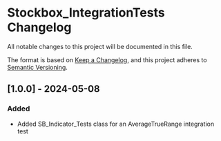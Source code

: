 # Stockbox\_IntegrationTests Changelog
All notable changes to this project will be documented in this file.

The format is based on [Keep a Changelog](https://keepachangelog.com/en/1.1.0/), and this project adheres to [Semantic Versioning](https://semver.org/).

## [1.0.0] - 2024-05-08

### Added
- Added SB\_Indicator\_Tests class for an AverageTrueRange integration test